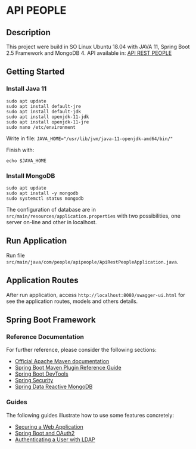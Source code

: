 # API PEOPLE

## Description
This project were build in SO Linux Ubuntu 18.04 with JAVA 11, Spring Boot 2.5 Framework and MongoDB 4.
API available in: [API REST PEOPLE](https://api-rest-peoples.herokuapp.com/swagger-ui.html)

## Getting Started

### Install Java 11

```
sudo apt update
sudo apt install default-jre
sudo apt install default-jdk
sudo apt install openjdk-11-jdk
sudo apt install openjdk-11-jre
sudo nano /etc/environment
```
Write in file:
``JAVA_HOME="/usr/lib/jvm/java-11-openjdk-amd64/bin/"``

Finish with:
```
echo $JAVA_HOME
```

### Install MongoDB

```
sudo apt update
sudo apt install -y mongodb
sudo systemctl status mongodb
```
The configuration of database are in ``src/main/resources/application.properties`` with two possibilities, one server on-line and other in localhost.

## Run Application
Run file ``src/main/java/com/people/apipeople/ApiRestPeopleApplication.java``.

## Application Routes
After run application, access ``http://localhost:8080/swagger-ui.html`` for see the application routes, models and others details.

## Spring Boot Framework
### Reference Documentation
For further reference, please consider the following sections:

* [Official Apache Maven documentation](https://maven.apache.org/guides/index.html)
* [Spring Boot Maven Plugin Reference Guide](https://docs.spring.io/spring-boot/docs/2.2.5.RELEASE/maven-plugin/)
* [Spring Boot DevTools](https://docs.spring.io/spring-boot/docs/2.2.5.RELEASE/reference/htmlsingle/#using-boot-devtools)
* [Spring Security](https://docs.spring.io/spring-boot/docs/2.2.5.RELEASE/reference/htmlsingle/#boot-features-security)
* [Spring Data Reactive MongoDB](https://docs.spring.io/spring-boot/docs/2.2.5.RELEASE/reference/htmlsingle/#boot-features-mongodb)

### Guides
The following guides illustrate how to use some features concretely:

* [Securing a Web Application](https://spring.io/guides/gs/securing-web/)
* [Spring Boot and OAuth2](https://spring.io/guides/tutorials/spring-boot-oauth2/)
* [Authenticating a User with LDAP](https://spring.io/guides/gs/authenticating-ldap/)
